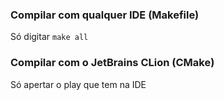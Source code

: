 ### Compilar com qualquer IDE (Makefile)
Só digitar `make all`

### Compilar com o JetBrains CLion (CMake)
Só apertar o play que tem na IDE